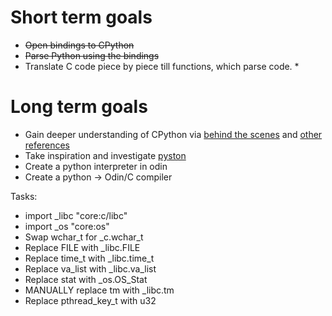 # Short term goals

* ~~Open bindings to CPython~~
* ~~Parse Python using the bindings~~
* Translate C code piece by piece till functions, which parse code.
    * 

# Long term goals 

* Gain deeper understanding of CPython via [behind the scenes](https://tenthousandmeters.com/blog/python-behind-the-scenes-1-how-the-cpython-vm-works/) and [other references](https://github.com/brunocampos01/understanding-the-python-ecosystem)
* Take inspiration and investigate [pyston](https://github.com/pyston/pyston)
* Create a python interpreter in odin
* Create a python -> Odin/C compiler 

Tasks:
* import _libc "core:c/libc"
* import _os "core:os"
* Swap wchar_t for _c.wchar_t
* Replace FILE with _libc.FILE
* Replace time_t with _libc.time_t
* Replace va_list with _libc.va_list
* Replace stat with _os.OS_Stat
* MANUALLY replace tm with _libc.tm 
* Replace pthread_key_t with u32